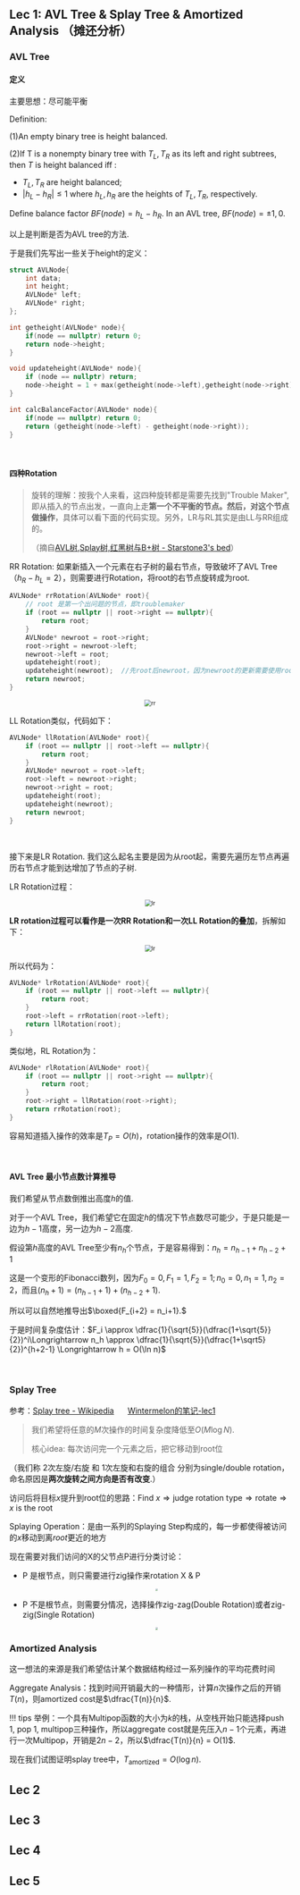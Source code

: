 ## Lec 1: AVL Tree & Splay Tree & Amortized Analysis （摊还分析）

### AVL Tree

#### 定义

主要思想：尽可能平衡

Definition:

(1)An empty binary tree is height balanced. 

(2)If T is a nonempty binary tree with $T_L, T_R$ as its left and right subtrees, then $T$ is height balanced iff :

* $T_L, T_R$ are height balanced;
* $\vert h_L-h_R \vert \leq 1$  where $h_L,h_R$ are the heights of $T_L,T_R$, respectively.

Define balance factor $BF(node) = h_L-h_R$. In an AVL tree, $BF(node) = \pm1,0$.

以上是判断是否为AVL tree的方法.

于是我们先写出一些关于height的定义：

```c++
struct AVLNode{
    int data;
    int height;
    AVLNode* left;
    AVLNode* right;
};

int getheight(AVLNode* node){
    if(node == nullptr) return 0;
    return node->height;
}

void updateheight(AVLNode* node){
    if (node == nullptr) return;
    node->height = 1 + max(getheight(node->left),getheight(node->right));
}

int calcBalanceFactor(AVLNode* node){
    if(node == nullptr) return 0;
    return (getheight(node->left) - getheight(node->right));
}
```

<br/>

#### 四种Rotation

> 旋转的理解：按我个人来看，这四种旋转都是需要先找到"Trouble Maker",即从插入的节点出发，一直向上走**第一个不平衡的节点。然后，对这个节点做操作**，具体可以看下面的代码实现。另外，LR与RL其实是由LL与RR组成的。
>
> （摘自[AVL树,Splay树,红黑树与B+树 - Starstone3's bed](https://starstone3.github.io/incourse/ADS/Tree/#avl树的特点与性质)）

RR Rotation: 如果新插入一个元素在右子树的最右节点，导致破坏了AVL Tree（$h_R-h_L = 2$），则需要进行Rotation，将root的右节点旋转成为root.

```c++
AVLNode* rrRotation(AVLNode* root){  
    // root 是第一个出问题的节点，即troublemaker
    if (root == nullptr || root->right == nullptr){
        return root;
    }
    AVLNode* newroot = root->right;
    root->right = newroot->left;
    newroot->left = root;
    updateheight(root);
    updateheight(newroot);  //先root后newroot，因为newroot的更新需要使用root的新数据.
    return newroot;
}
```

<center><img src="../ads/rr.png" alt="rr" style="zoom: 75%;" /></center>

LL Rotation类似，代码如下：

```c++
AVLNode* llRotation(AVLNode* root){
    if (root == nullptr || root->left == nullptr){
        return root;
    }
    AVLNode* newroot = root->left;
    root->left = newroot->right;
    newroot->right = root;
    updateheight(root);
    updateheight(newroot);
    return newroot;
}
```

<br/>

接下来是LR Rotation. 我们这么起名主要是因为从root起，需要先遍历左节点再遍历右节点才能到达增加了节点的子树.

LR Rotation过程：

<center><img src="../ads/lr-1.jpg" alt="lr" style="zoom: 75%;" /></center>

**LR rotation过程可以看作是一次RR Rotation和一次LL Rotation的叠加**，拆解如下：

<center><img src="../ads/lr-2.jpg" alt="lr" style="zoom: 75%;" /></center>

所以代码为：

```c++
AVLNode* lrRotation(AVLNode* root){
    if (root == nullptr || root->left == nullptr){
        return root;
    }
    root->left = rrRotation(root->left);
    return llRotation(root);
}
```

类似地，RL Rotation为：

```c++
AVLNode* rlRotation(AVLNode* root){
    if (root == nullptr || root->right == nullptr){
        return root;
    }
    root->right = llRotation(root->right);
    return rrRotation(root);
}
```

容易知道插入操作的效率是$T_P = O(h)$，rotation操作的效率是$O(1)$.

<br/>

#### AVL Tree 最小节点数计算推导

我们希望从节点数倒推出高度$h$的值.

对于一个AVL Tree，我们希望它在固定$h$的情况下节点数尽可能少，于是只能是一边为$h-1$高度，另一边为$h-2$高度.

假设第$h$高度的AVL Tree至少有$n_h$个节点，于是容易得到：$n_h = n_{h-1} + n_{h-2} + 1$

这是一个变形的Fibonacci数列，因为$F_0 = 0, F_1 = 1, F_2 = 1; n_0 = 0, n_1 = 1, n_2 = 2$，而且$(n_h+1) = (n_{h-1}+1)+(n_{h-2}+1).$

所以可以自然地推导出$\boxed{F_{i+2} = n_i+1}.$

于是时间复杂度估计：$F_i \approx \dfrac{1}{\sqrt{5}}(\dfrac{1+\sqrt{5}}{2})^i\Longrightarrow n_h \approx \dfrac{1}{\sqrt{5}}(\dfrac{1+\sqrt5}{2})^{h+2-1} \Longrightarrow h = O(\ln n)$

<br/>

### Splay Tree

参考：[Splay tree - Wikipedia](https://en.wikipedia.org/wiki/Splay_tree) $\quad$ [Wintermelon的笔记-lec1](https://wintermelonc.github.io/WintermelonC_Docs/zju/compulsory_courses/ADS/ch1) 

> 我们希望将任意的$M$次操作的时间复杂度降低至$O(M\log N)$.
>
> 核心idea: 每次访问完一个元素之后，把它移动到root位 

（我们称 2次左旋/右旋 和 1次左旋和右旋的组合 分别为single/double rotation，命名原因是**两次旋转之间方向是否有改变**.）

访问后将目标$x$提升到root位的思路：$\text{Find}~x \Longrightarrow \text{judge rotation type} \Longrightarrow \text{rotate} \Longrightarrow x~\text{is the root}$

Splaying Operation：是由一系列的Splaying Step构成的，每一步都使得被访问的$x$移动到离$root$更近的地方

现在需要对我们访问的X的父节点P进行分类讨论：

* P 是根节点，则只需要进行zig操作来rotation X & P

    <center><img src = "../ads/zig.jpg" style="zoom: 30%;"/></center>

* P 不是根节点，则需要分情况，选择操作zig-zag(Double Rotation)或者zig-zig(Single Rotation)

    <center><img src = "../ads/dr.jpg" style="zoom: 30%;"/></center>



### Amortized Analysis

这一想法的来源是我们希望估计某个数据结构经过一系列操作的平均花费时间

Aggregate Analysis：找到时间开销最大的一种情形，计算$n$次操作之后的开销$T(n)$，则amortized cost是$\dfrac{T(n)}{n}$.

!!! tips
    举例：一个具有Multipop函数的大小为$k$的栈，从空栈开始只能选择push 1, pop 1, multipop三种操作，所以aggregate cost就是先压入$n-1$个元素，再进行一次Multipop，开销是$2n-2$，所以$\dfrac{T(n)}{n} = O(1)$.

现在我们试图证明splay tree中，$T_{\text{amortized}} = O(\log{n})$.






## Lec 2



## Lec 3



## Lec 4



## Lec 5